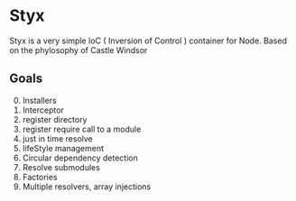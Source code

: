 # Styx

Styx is a very simple IoC ( Inversion of Control ) container for Node. Based on the phylosophy of Castle Windsor

## Goals

0. Installers
1. Interceptor
2. register directory
3. register require call to a module
4. just in time resolve
5. lifeStyle management
6. Circular dependency detection
7. Resolve submodules
8. Factories
9. Multiple resolvers, array injections


